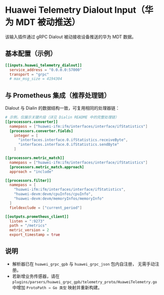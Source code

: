 # Huawei Telemetry Dialout Input（华为 MDT 被动推送）

该输入插件通过 gRPC Dialout 被动接收设备推送的华为 MDT 数据。

## 基本配置（示例）

```toml
[[inputs.huawei_telemetry_dialout]]
  service_address = "0.0.0.0:57000"
  transport = "grpc"
  # max_msg_size = 4194304
```

## 与 Prometheus 集成（推荐处理链）

Dialout 与 Dialin 的数据结构一致，可复用相同的处理器链：

```toml
# 示例，仅展示关键片段（详见 Dialin README 中的完整处理链）
[[processors.converter]]
  namepass = ["huawei-ifm:ifm/interfaces/interface/ifStatistics"]
  [processors.converter.fields]
    integer = [
      "interfaces.interface.0.ifStatistics.receiveByte",
      "interfaces.interface.0.ifStatistics.sendByte"
    ]

[[processors.metric_match]]
  namepass = ["huawei-ifm:ifm/interfaces/interface/ifStatistics"]
  [processors.metric_match.approach]
  approach = "include"

[[processors.filter]]
  namepass = [
    "huawei-ifm:ifm/interfaces/interface/ifStatistics",
    "huawei-devm:devm/cpuInfos/cpuInfo",
    "huawei-devm:devm/memoryInfos/memoryInfo"
  ]
  fieldexclude = ["current_period"]

[[outputs.prometheus_client]]
  listen = ":9273"
  path = "/metrics"
  metric_version = 2
  export_timestamp = true
```

## 说明

- 解析器已在 `huawei_grpc_gpb` 与 `huawei_grpc_json` 包内自注册，
  无需手动注册。
- 若新增业务传感器，请在
  `plugins/parsers/huawei_grpc_gpb/telemetry_proto/HuaweiTelemetry.go`
  中增加 `ProtoPath → Go 类型` 映射并重新构建。
